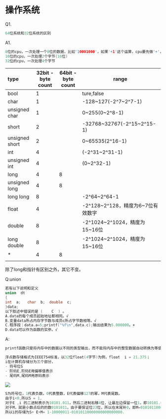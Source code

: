# 操作系统

Q1.
```CPP
64位系统和32位系统的区别
```
A1.
```CPP
8位的cpu，一次处理一个8位的数据，比如'10001000'，如果'+1'这个运算，cpu要先做'+'，再做'1'传给cpu
16位的cpu，一次处理2个字节(16位)
32位的cpu，一次处理4个字节 
```

| type           | 32bit - byte count | 64bit - byte count | range                             |
| :------------- | ------------------ | ------------------ | --------------------------------- |
| bool           | 1                  |                    | ture,false                        |
| char           | 1                  |                    | -128~127(-2^7~2^7-1)              |
| unsigned char  | 1                  |                    | 0~255(0~2^8-1)                    |
| short          | 2                  |                    | -32768~32767(-2^15~2^15-1)        |
| unsigned short | 2                  |                    | 0~65535(2^16-1)                   |
| int            | 4                  |                    | (-2^31~2^31-1)                    |
| unsigned int   | 4                  |                    | (0~2^32-1)                        |
| long           | 4                  | 8                  |                                   |
| unsigned long  | 4                  | 8                  |                                   |
| long long      | 8                  |                    | -2^64~2^64-1                      |
| float          | 4                  |                    | -2^128~2^128，精度为6~7位有效数字 |
| double         | 8                  |                    | -2^1024~2^1024，精度为15~16位     |
| long double    | 8                  |                    | -2^1024~2^1024，精度为15~16位     |
| *              | 4                  | 8                  |                                   |
|                |                    |                    |                                   |

除了long和指针有区别之外，其它不变。



Q:union

```CPP
若有以下说明和定义
union  dt
{
int  a;   char  b;  double  c;
}data;
以下叙述中错误的是 (    C  ) 。 
A.data的每个成员起始地址都相同。√
B.变量data所占内存字节数与成员c所占字节数相等。√
C.程序段：data.a=5;printf("%f\n",data.c);输出结果为5.000000。×
D.data可以作为函数的实参。√
```

A:

```CPP
printf函数只是将内存中的数据以不同的类型输出，而不能将内存中的整型数据自动转换为等值的浮点数，故C是错误的。在内存中，实数与整数的存放形式完全不一样，共用体的成员共用的是同一块内存，而不是同一个数值，因此选项C是错误的。

浮点数存储格式为IEEE754标准，以32位float(4字节)为例，float  i = 21.375；
i在计算机存储分为三个部分，
- 符号位S
- 阶码E,阶码E用偏移值表示
- 尾码M,尾码M用原码表示
```

![](https://uploadfiles.nowcoder.com/images/20180417/9486921_1523978479970_2ACE7E0DDC324F941D9408346EC00132)

```cpp
S为符号位，1代表负数，0代表整数，E代表偏移127的幂，M代表尾数。
由于i<0,所以S = 1,
对于E ,i 的二进制表示为10101.011，然后二进制右移4位，让最左边保留一位1，即10101.011 = 1.0101011*2^4,那么E = 127+4 = 131=10000011,
对于M，就是小数点后的的数0101011，由于要保证位23位，所以在末尾补0，即M=0101011000000000000000
所以i的存储为S+ E+M= 1-10000011-01010110000000000000000.
```

